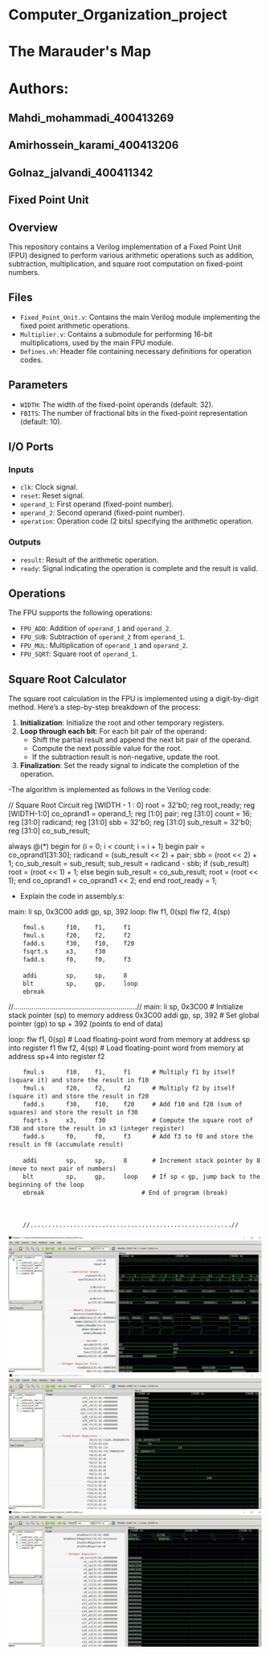 # Computer_Organization_project
# The Marauder's Map
# Authors:
## Mahdi_mohammadi_400413269
## Amirhossein_karami_400413206
## Golnaz_jalvandi_400411342
## Fixed Point Unit

## Overview

This repository contains a Verilog implementation of a Fixed Point Unit (FPU) designed to perform various arithmetic operations such as addition, subtraction, multiplication, and square root computation on fixed-point numbers.

## Files

- `Fixed_Point_Unit.v`: Contains the main Verilog module implementing the fixed point arithmetic operations.
- `Multiplier.v`: Contains a submodule for performing 16-bit multiplications, used by the main FPU module.
- `Defines.vh`: Header file containing necessary definitions for operation codes.

## Parameters

- `WIDTH`: The width of the fixed-point operands (default: 32).
- `FBITS`: The number of fractional bits in the fixed-point representation (default: 10).

## I/O Ports

### Inputs

- `clk`: Clock signal.
- `reset`: Reset signal.
- `operand_1`: First operand (fixed-point number).
- `operand_2`: Second operand (fixed-point number).
- `operation`: Operation code (2 bits) specifying the arithmetic operation.

### Outputs

- `result`: Result of the arithmetic operation.
- `ready`: Signal indicating the operation is complete and the result is valid.

## Operations

The FPU supports the following operations:

- `FPU_ADD`: Addition of `operand_1` and `operand_2`.
- `FPU_SUB`: Subtraction of `operand_2` from `operand_1`.
- `FPU_MUL`: Multiplication of `operand_1` and `operand_2`.
- `FPU_SQRT`: Square root of `operand_1`.

## Square Root Calculator

The square root calculation in the FPU is implemented using a digit-by-digit method. Here’s a step-by-step breakdown of the process:

1. **Initialization**: Initialize the root and other temporary registers.
2. **Loop through each bit**: For each bit pair of the operand:
    - Shift the partial result and append the next bit pair of the operand.
    - Compute the next possible value for the root.
    - If the subtraction result is non-negative, update the root.
3. **Finalization**: Set the ready signal to indicate the completion of the operation.

-The algorithm is implemented as follows in the Verilog code:


// Square Root Circuit
reg [WIDTH - 1 : 0] root = 32'b0;
reg root_ready;
reg [WIDTH-1:0] co_oprand1 = operand_1;
reg [1:0] pair;
reg [31:0] count = 16;
reg [31:0] radicand;
reg [31:0] sbb = 32'b0;
reg [31:0] sub_result = 32'b0;
reg [31:0] co_sub_result;

always @(*)
begin
    for (i = 0; i < count; i = i + 1)
    begin
        pair = co_oprand1[31:30];
        radicand = (sub_result << 2) + pair;
        sbb = (root << 2) + 1;
        co_sub_result = sub_result;
        sub_result = radicand - sbb;
        if (sub_result)
            root = (root << 1) + 1;
        else
        begin
            sub_result = co_sub_result;
            root = (root << 1);
        end
        co_oprand1 = co_oprand1 << 2;
    end
end
root_ready = 1;



- Explain the code in assembly.s:

main:
        li          sp,     0x3C00
        addi        gp,     sp,     392
loop:
        flw         f1,     0(sp)
        flw         f2,     4(sp)
       
        fmul.s      f10,    f1,     f1
        fmul.s      f20,    f2,     f2
        fadd.s      f30,    f10,    f20
        fsqrt.s     x3,     f30
        fadd.s      f0,     f0,     f3

        addi        sp,     sp,     8
        blt         sp,     gp,     loop
        ebreak




//.............................................................//
main:
        li          sp,     0x3C00          # Initialize stack pointer (sp) to memory address 0x3C00
        addi        gp,     sp,     392     # Set global pointer (gp) to sp + 392 (points to end of data)

loop:
        flw         f1,     0(sp)           # Load floating-point word from memory at address sp into register f1
        flw         f2,     4(sp)           # Load floating-point word from memory at address sp+4 into register f2
       
        fmul.s      f10,    f1,     f1      # Multiply f1 by itself (square it) and store the result in f10
        fmul.s      f20,    f2,     f2      # Multiply f2 by itself (square it) and store the result in f20
        fadd.s      f30,    f10,    f20     # Add f10 and f20 (sum of squares) and store the result in f30
        fsqrt.s     x3,     f30             # Compute the square root of f30 and store the result in x3 (integer register)
        fadd.s      f0,     f0,     f3      # Add f3 to f0 and store the result in f0 (accumulate result)

        addi        sp,     sp,     8       # Increment stack pointer by 8 (move to next pair of numbers)
        blt         sp,     gp,     loop    # If sp < gp, jump back to the beginning of the loop
        ebreak                           # End of program (break)



        //........................................................//

![image](image.jpeg)
![image1](image1.jpeg)
![image2](image2.jpeg)